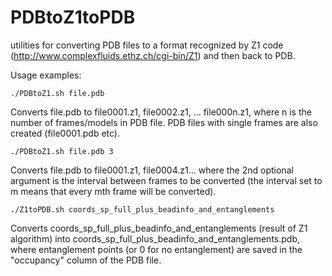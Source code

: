 # PDBtoZ1toPDB
utilities for converting PDB files to a format recognized by Z1 code (http://www.complexfluids.ethz.ch/cgi-bin/Z1) and then back to PDB.

Usage examples:


`./PDBtoZ1.sh file.pdb`

Converts file.pdb to file0001.z1, file0002.z1, ... file000n.z1, where n is the number of frames/models in PDB file. PDB files with single frames are also created (file0001.pdb etc).


`./PDBtoZ1.sh file.pdb 3`

Converts file.pdb to file0001.z1, file0004.z1... where the 2nd optional argument is the interval between frames to be converted (the interval set to m means that every mth frame will be converted).


`./Z1toPDB.sh coords_sp_full_plus_beadinfo_and_entanglements`

Converts coords_sp_full_plus_beadinfo_and_entanglements (result of Z1 algorithm) into coords_sp_full_plus_beadinfo_and_entanglements.pdb, where entanglement points (or 0 for no entanglement) are saved in the "occupancy" column of the PDB file.
